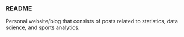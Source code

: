 ### README

Personal website/blog that consists of posts related to statistics, data science, and sports analytics.